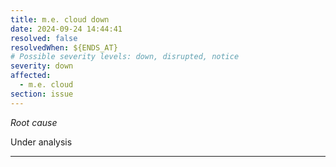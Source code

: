 ```yaml
---
title: m.e. cloud down
date: 2024-09-24 14:44:41
resolved: false
resolvedWhen: ${ENDS_AT}
# Possible severity levels: down, disrupted, notice
severity: down
affected:
  - m.e. cloud
section: issue
---
```


*Root cause*

Under analysis

---


